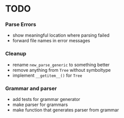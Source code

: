 # TODO

### Parse Errors
- show meaningful location where parsing failed
- forward file names in error messages

### Cleanup
- rename `new_parse_generic` to something better
- remove anything from `Tree` without symboltype
- implement `__getitem__()` for `Tree`

### Grammar and parser
- add tests for grammar generator
- make parser for grammars
- make function that generates parser from grammar
